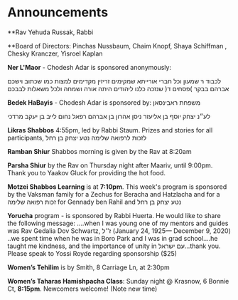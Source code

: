 # Announcements

**Rav Yehuda Russak, Rabbi

**Board of Directors: Pinchas Nussbaum, Chaim Knopf, Shaya Schiffman , Chesky Kranczer, Yisroel Kaplan 

**Ner L'Maor** - Chodesh Adar is sponsored anonymously: 

לכבוד רּ שמעון וכל חברי אורייתא שמקימים זריזין מקדימים למצות כמו שכתוב וישכם אברהם בבקר )פסחים ד( שנזכה כלנו ליהודים היתה אורה ושמחה ולכל משאלות לבבכם

**Bedek HaBayis** - Chodesh Adar is sponsored by: משפחת ראבינסאן

לע״נ יצחק יוסף בן אליעזר ניסן
אהרון בן אברהם רפאל
נחום לייב בן יעקב מרדכי


**Likras Shabbos** 4:55pm, led by Rabbi Staum. Prizes and stories for all participants, לזכות לרפואה שלימה נטע יצחק בן רחל

**Ramban Shiur** Shabbos morning is given by the Rav at 8:20am

**Parsha Shiur** by the Rav on Thursday night after Maariv, until 9:00pm. Thank you to Yaakov Gluck for providing the hot food. 

**Motzei Shabbos Learning** is at **7:10pm**. This week's program is sponsored by the Vaksman family for a Zechus for Beracha and Hatzlacha and for a זכות רפואה שלימה for Gennady ben Rahil and  נטע יצחק בן רחל

**Yorucha** program - is sponsored by Rabbi Huerta. He would like to share the following message: 
 ....when I was young one of my mentors and guides was Rav Gedalia Dov Schwartz, ז''ל (January 24, 1925— December 9, 2020) ..we spent time when he was in Boro Park and I was in grad school....he taught me kindness, and the importance of unity in עם ישראל...thank you. 
Please speak to Yossi Royde regarding sponsorship ($25)



**Women’s Tehilim** is by Smith, 8 Carriage Ln, at 2:30pm 

**Women’s Taharas Hamishpacha Class**: Sunday night @ Krasnow, 6 Bonnie Ct, **8:15pm**. Newcomers welcome! (Note new time) 

